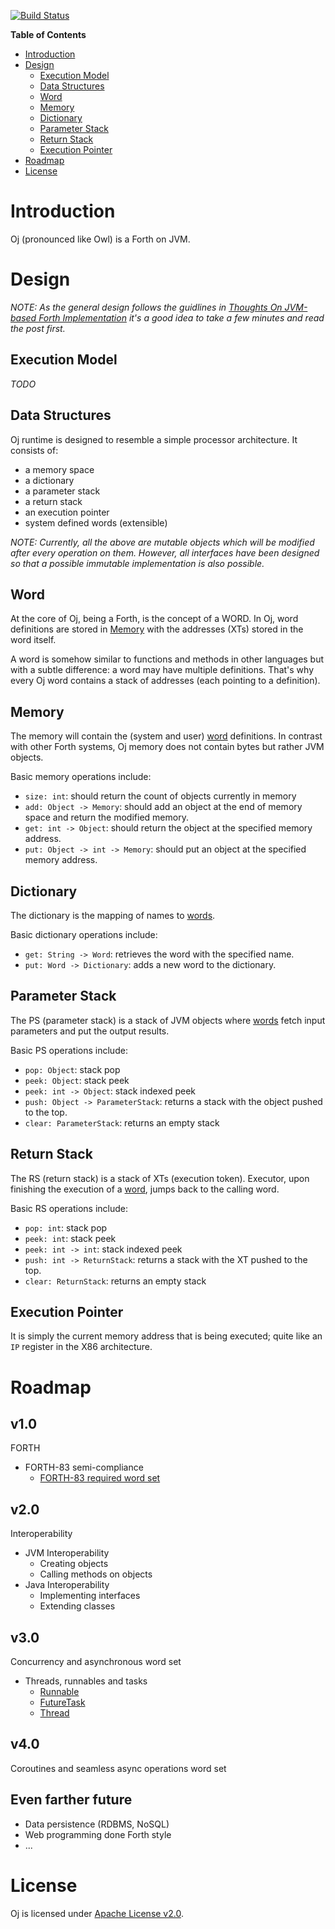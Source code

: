 [![Build Status](https://travis-ci.org/bahmanm/ojlang-core.svg?branch=master)](https://travis-ci.org/bahmanm/ojlang-core) 

**Table of Contents**
- [Introduction](#introduction)
- [Design](#design)
	- [Execution Model](#execution-model)
	- [Data Structures](#data-structures)
	 - [Word](#word)
	 - [Memory](#memory)
	 - [Dictionary](#dictionary)
	 - [Parameter Stack](#parameter-stack)
	 - [Return Stack](#return-stack)
	 - [Execution Pointer](#execution-pointer)
- [Roadmap](#roadmap)
- [License](#license)

# Introduction #
Oj (pronounced like Owl) is a Forth on JVM.

# Design #
*NOTE: As the general design follows the guidlines in
 [Thoughts On JVM-based Forth Implementation](http://www.bahmanm.com/blogs/thoughts-on-jvm-based-forth-implementation)
 it's a good idea to take a few minutes and read the post first.*

## Execution Model ##
*TODO*

## Data Structures ##
Oj runtime is designed to resemble a simple processor architecture.  It consists
of: 
 * a memory space
 * a dictionary
 * a parameter stack
 * a return stack
 * an execution pointer
 * system defined words (extensible)

*NOTE: Currently, all the above are mutable objects which will be modified after every
operation on them.  However, all interfaces have been designed so that a possible
immutable implementation is also possible.*

## Word ##
At the core of Oj, being a Forth, is the concept of a WORD.  In Oj, word definitions are
stored in [Memory](#memory) with the addresses (XTs) stored in the word itself.

A word is somehow similar to functions and methods in other languages but with a
subtle difference: a word may have multiple definitions.  That's why every Oj word
contains a stack of addresses (each pointing to a definition).

## Memory ##
The memory will contain the (system and user) [word](#word) definitions.  In 
contrast with other Forth systems, Oj memory does not contain bytes but rather
JVM objects.

Basic memory operations include:
* `size: int`: should return the count of objects currently in memory
* `add: Object -> Memory`: should add an object at the end of memory space 
and return the modified memory.
* `get: int -> Object`: should return the object at the specified memory 
address.
* `put: Object -> int -> Memory`: should put an object at the specified memory 
address.

## Dictionary ##
The dictionary is the mapping of names to [words](#word).

Basic dictionary operations include:
* `get: String -> Word`: retrieves the word with the specified name.
* `put: Word -> Dictionary`: adds a new word to the dictionary.

## Parameter Stack ##
The PS (parameter stack) is a stack of JVM objects where [words](#word) fetch input parameters and put the 
output results.

Basic PS operations include:
* `pop: Object`: stack pop
* `peek: Object`: stack peek
* `peek: int -> Object`: stack indexed peek
* `push: Object -> ParameterStack`: returns a stack with the object pushed to the
top.
* `clear: ParameterStack`: returns an empty stack

## Return Stack ##
The RS (return stack) is a stack of XTs (execution token).  Executor, upon 
finishing the execution of a [word](#word), jumps back to the calling word.

Basic RS operations include:
* `pop: int`: stack pop
* `peek: int`: stack peek
* `peek: int -> int`: stack indexed peek
* `push: int -> ReturnStack`: returns a stack with the XT pushed to the
top.
* `clear: ReturnStack`: returns an empty stack

## Execution Pointer ##
It is simply the current memory address that is being executed; quite like an `IP`
register in the X86 architecture.

# Roadmap #

## v1.0 ##
FORTH
* FORTH-83 semi-compliance
  + [FORTH-83 required word set](http://forth.sourceforge.net/standard/fst83/fst83-12.htm)

## v2.0 ##
Interoperability
* JVM Interoperability
  + Creating objects
  + Calling methods on objects
* Java Interoperability
  + Implementing interfaces
  + Extending classes

## v3.0 ##
Concurrency and asynchronous word set
* Threads, runnables and tasks
  + [Runnable](https://docs.oracle.com/javase/8/docs/api/java/lang/Runnable.html)
  + [FutureTask](https://docs.oracle.com/javase/8/docs/api/java/util/concurrent/FutureTask.html)
  + [Thread](https://docs.oracle.com/javase/8/docs/api/java/lang/Thread.html)

## v4.0 ##
Coroutines and seamless async operations word set

## Even farther future ##
* Data persistence (RDBMS, NoSQL)
* Web programming done Forth style
* ...

# License #
Oj is licensed under [Apache License v2.0](http://www.apache.org/licenses/LICENSE-2.0).
